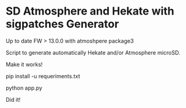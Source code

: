 # SD Atmosphere and Hekate with sigpatches Generator
Up to date FW > 13.0.0 with atmoshpere package3

Script to generate automatically Hekate and/or Atmosphere microSD.

Make it works!

pip install -u requeriments.txt

python app.py

Did it!
